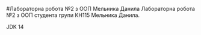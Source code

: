 #Лабораторна робота №2 з ООП Мельника Данила
Лабораторна робота №2 з ООП студента групи КН115 Мельника Данила.

JDK 14